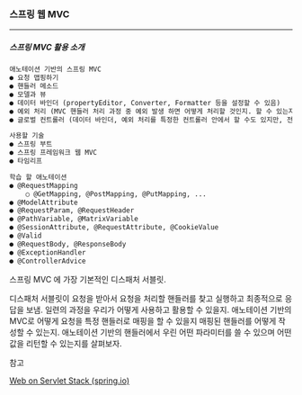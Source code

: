 <h3>스프링 웹 MVC</h3>
<hr/>
<h5>스프링 MVC 활용 소개</h5>

```tex
애노테이션 기반의 스프링 MVC
● 요청 맵핑하기
● 핸들러 메소드
● 모델과 뷰
● 데이터 바인더 (propertyEditor, Converter, Formatter 등을 설정할 수 있음)
● 예외 처리 (MVC 핸들러 처리 과정 중 예외 발생 하면 어떻게 처리할 것인지. 할 수 있는지.)
● 글로벌 컨트롤러 (데이터 바인더, 예외 처리를 특정한 컨트롤러 안에서 할 수도 있지만, 전역으로. 모든 컨트롤러에 공통적으로 적용할 때 사용하는 방법)

사용할 기술
● 스프링 부트
● 스프링 프레임워크 웹 MVC
● 타임리프

학습 할 애노테이션
● @RequestMapping
	○ @GetMapping, @PostMapping, @PutMapping, ...
● @ModelAttribute
● @RequestParam, @RequestHeader
● @PathVariable, @MatrixVariable
● @SessionAttribute, @RequestAttribute, @CookieValue
● @Valid
● @RequestBody, @ResponseBody
● @ExceptionHandler
● @ControllerAdvice
```

스프링 MVC 에 가장 기본적인 디스패처 서블릿. 

디스패처 서블릿이 요청을 받아서 요청을 처리할 핸들러를 찾고 실행하고 최종적으로 응답을 보냄. 일련의 과정을 우리가 어떻게 사용하고 활용할 수 있을지. 애노테이션 기반의 MVC로 어떻게 요청을 특정 핸들러로 매핑을 할 수 있을지 매핑된 핸들러를 어떻게 작성할 수 있는지. 애노테이션 기반의 핸들러에서 우린 어떤 파라미터를 쓸 수 있으며 어떤 값을 리턴할 수 있는지를 살펴보자. 

참고

[Web on Servlet Stack (spring.io)](https://docs.spring.io/spring-framework/docs/current/reference/html/web.html#mvc-controller)

